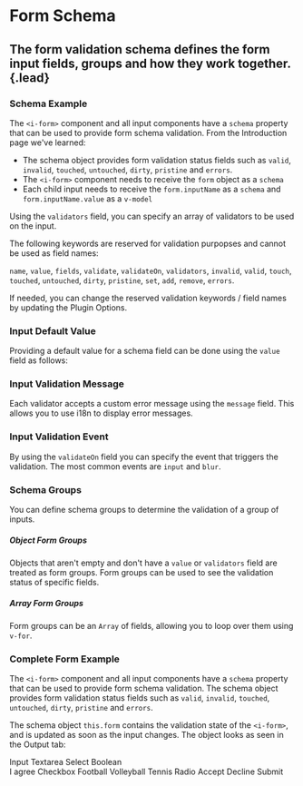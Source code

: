 # Form Schema
## The form validation schema defines the form input fields, groups and how they work together. {.lead}

### Schema Example
The `<i-form>` component and all input components have a `schema` property that can be used to provide form schema validation. From the <nuxt-link :to="{ name: 'docs-forms-validation-schema' }">Introduction</nuxt-link> page we've learned:

- The schema object provides form validation status fields such as `valid`, `invalid`, `touched`, `untouched`, `dirty`, `pristine` and `errors`. 
- The `<i-form>` component needs to receive the `form` object as a `schema`
- Each child input needs to receive the `form.inputName` as a `schema` and `form.inputName.value` as a `v-model` 

Using the `validators` field, you can specify an array of validators to be used on the input.

<i-code-preview title="Form Schema Example">
<i-form v-model="basicForm">
    <i-form-group>
        <i-input :schema="basicForm.input" placeholder="Enter your first name.." />
    </i-form-group>
</i-form>
<template slot="html">

~~~html
<i-form v-model="form">
    <i-form-group>
        <i-input :schema="form.input" placeholder="Enter your first name.." />
    </i-form-group>
</i-form>
~~~

</template>
<template slot="js">

~~~js
export default {
    data () {
        return {
            form: this.$inkline.form({
                input: {
                    value: 'John Doe',
                    validators: [
                        { rule: 'required' }
                    ]
                }
            })
        };
    }
}
~~~

</template>
<template slot="output">
<pre>
<code>
<span class="_text-muted">// console.log(this.form);</span>
{{ basicForm | prettify }}
</code>
</pre>
</template>
</i-code-preview>

<i-alert variant="info" class="-code"><template slot="icon"><i class="inkline-icon -info h3"></i></template>The following keywords are reserved for validation purpopses and cannot be used as field names:<div class="_margin-top-1-2"></div>`name`, `value`, `fields`, `validate`, `validateOn`, `validators`, `invalid`, `valid`, `touch`, `touched`, `untouched`, `dirty`, `pristine`, `set`, `add`, `remove`, `errors`.</i-alert> 

If needed, you can change the reserved validation keywords / field names by updating the <nuxt-link :to="{ name: 'docs-introduction-installation' }">Plugin Options</nuxt-link>.

### Input Default Value
Providing a default value for a schema field can be done using the `value` field as follows:

<i-code-preview title="Form Schema Input Default Value">
<i-form v-model="defaultValueForm">
    <i-form-group>
        <i-input :schema="defaultValueForm.input" placeholder="Enter your first name.." />
    </i-form-group>
</i-form>
<template slot="html">

~~~html
<i-form v-model="form">
    <i-form-group>
        <i-input :schema="form.input" placeholder="Enter your first name.." />
    </i-form-group>
</i-form>
~~~

</template>
<template slot="js">

~~~js
export default {
    data () {
        return {
            form: this.$inkline.form({
                input: {
                    value: 'Default Value'
                }
            })
        };
    }
}
~~~

</template>
<template slot="output">
<span class="_text-muted">// console.log(this.form);</span>
<pre>
<code>
{{ defaultValueForm | prettify }}
</code>
</pre>
</template>
</i-code-preview>


### Input Validation Message
Each validator accepts a custom error message using the `message` field. This allows you to use i18n to display error messages.

<i-code-preview title="Input Validation Message">
<i-form v-model="validateValueForm">
    <i-form-group>
        <i-input :schema="validateValueForm.input" placeholder="Enter your first name.." />
    </i-form-group>
</i-form>
<template slot="html">

~~~html
<i-form v-model="form">
    <i-form-group>
        <i-input :schema="form.input" placeholder="Enter your first name.." />
    </i-form-group>
</i-form>
~~~

</template>
<template slot="js">

~~~js
export default {
    data () {
        return {
            form: this.$inkline.form({
                input: {
                    validators: [
                        { rule: 'required', message: 'Input is required' }
                    ]
                }
            })
        };
    }
}
~~~

</template>
<template slot="output">
<span class="_text-muted">// console.log(this.form);</span>
<pre>
<code>
{{ validateValueForm | prettify }}
</code>
</pre>
</template>
</i-code-preview>

### Input Validation Event
By using the `validateOn` field you can specify the event that triggers the validation. The most common events are `input` and `blur`.

<i-code-preview title="Input Validation Events">
<i-form v-model="validateOnForm">
    <i-form-group>
        <i-input :schema="validateOnForm.input1" placeholder="This field is validated on input" />
    </i-form-group>
    <i-form-group>
        <i-input :schema="validateOnForm.input2" placeholder="This field is validated on blur" />
    </i-form-group>
</i-form>
<template slot="html">

~~~html
<i-form v-model="form">
    <i-form-group>
        <i-input :schema="form.input1" placeholder="This field is validated on input" />
    </i-form-group>
    <i-form-group>
        <i-input :schema="form.input2" placeholder="This field is validated on blur" />
    </i-form-group>
</i-form>
~~~

</template>
<template slot="js">

~~~js
export default {
    data () {
        return {
            form: this.$inkline.form({
                input1: {
                    validateOn: 'input',
                    validators: [
                        { rule: 'minLength', value: 6 }
                    ]
                },
                input2: {
                    validateOn: 'blur',
                    validators: [
                        { rule: 'minLength', value: 6 }
                    ]
                }
            })
        };
    }
}
~~~

</template>
<template slot="output">
<span class="_text-muted">// console.log(this.form);</span>
<pre>
<code>
{{ validateOnForm | prettify }}
</code>
</pre>
</template>
</i-code-preview>

### Schema Groups

You can define schema groups to determine the validation of a group of inputs.

##### Object Form Groups
Objects that aren't empty and don't have a `value` or `validators` field are treated as form groups. Form groups can be used to see the validation status of specific fields.

<i-code-preview title="Form Schema Form Groups">
<i-form v-model="groupedValueForm">
    <i-form-group>
        <i-input :schema="groupedValueForm.input" placeholder="Enter your first name.." />
    </i-form-group>
    <i-form-group>
        <i-input :schema="groupedValueForm.group.input" placeholder="Enter your address.." />
    </i-form-group>
</i-form>
<template slot="html">

~~~html
<i-form v-model="form">
    <i-form-group>
        <i-input :schema="form.input" placeholder="Enter your first name.." />
    </i-form-group>
    <i-form-group>
        <i-input :schema="form.group.input" placeholder="Enter your address.." />
    </i-form-group>
</i-form>
~~~

</template>
<template slot="js">

~~~js
export default {
    data () {
        return {
            form: this.$inkline.form({
                input: {},
                group: {
                    input: {}
                }
            })
        };
    }
}
~~~

</template>
<template slot="output">
<span class="_text-muted">// console.log(this.form);</span>
<pre>
<code>
{{ groupedValueForm | prettify }}
</code>
</pre>
</template>
</i-code-preview>

##### Array Form Groups
Form groups can be an `Array` of fields, allowing you to loop over them using `v-for`.

<i-code-preview title="Form Schema Array Form Groups">
<i-form v-model="arrayValueForm">
    <i-form-group v-for="field in arrayValueForm.group" :key="field.name">
        <i-input :schema="field" placeholder="Type something.." />
    </i-form-group>
</i-form>
<template slot="html">

~~~html
<i-form v-model="form">
    <i-form-group v-for="field in form.group" :key="field.name">
        <i-input :schema="field" placeholder="Type something.." />
    </i-form-group>
</i-form>
~~~

</template>
<template slot="js">

~~~js
export default {
    data () {
        return {
            form: this.$inkline.form({
                group: [
                    { value: 'First Field' },
                    { value: 'Second Field' }
                ]
            })
        };
    }
}
~~~

</template>
<template slot="output">
<span class="_text-muted">// console.log(this.form);</span>
<pre>
<code>
{{ arrayValueForm | prettify }}
</code>
</pre>
</template>
</i-code-preview>

### Complete Form Example

The `<i-form>` component and all input components have a `schema` property that can be used to provide form schema validation. The schema object provides form validation status fields such as `valid`, `invalid`, `touched`, `untouched`, `dirty`, `pristine` and `errors`.

The schema object `this.form` contains the validation state of the `<i-form>`, and is updated as soon as the input changes. The object looks as seen in the Output tab: 

<i-code-preview title="Complete Form Example">
<i-form v-model="form" @submit="submitForm">
    <i-form-group>
        <i-form-label>Input</i-form-label>
        <i-input :schema="form.input" placeholder="Enter your first name.." />
    </i-form-group>
    <i-form-group>
        <i-form-label>Textarea</i-form-label>
        <i-textarea :schema="form.textarea" placeholder="Write a comment.." />
    </i-form-group>
    <i-form-group>
        <i-form-group>
            <i-form-label>Select</i-form-label>
            <i-select :schema="form.group.select" placeholder="Choose an option">
                <i-select-option value="a" label="Option A" />
                <i-select-option value="b" label="Option B" />
                <i-select-option value="c" label="Option C" disabled />
            </i-select>
        </i-form-group>
        <i-form-group>
            <i-form-label>Boolean</i-form-label><br />
            <i-checkbox :schema="form.group.checked">I agree</i-checkbox>
        </i-form-group>
        <i-form-group>
            <i-form-label>Checkbox</i-form-label>
            <i-checkbox-group :schema="form.group.checkbox">
                <i-checkbox value="Football">Football</i-checkbox>
                <i-checkbox value="Volleyball">Volleyball</i-checkbox>
                <i-checkbox value="Tennis" disabled>Tennis</i-checkbox>
            </i-checkbox-group>
        </i-form-group>
        <i-form-group>
            <i-form-label>Radio</i-form-label>
            <i-radio-group :schema="form.group.radio">
                <i-radio :value="true">Accept</i-radio>
                <i-radio :value="false">Decline</i-radio>
            </i-radio-group>
        </i-form-group>
    </i-form-group>
    <i-form-group>
        <i-button type="submit">Submit</i-button>
    </i-form-group>
</i-form>
<template slot="html">

~~~html
<i-form v-model="form" @submit="submitForm">
    <i-form-group>
        <i-form-label>Input</i-form-label>
        <i-input :schema="form.input" placeholder="Enter your first name.." />
    </i-form-group>
    
    <i-form-group>
        <i-form-label>Textarea</i-form-label>
        <i-textarea :schema="form.textarea" placeholder="Write a comment.." />
    </i-form-group>
    
    <i-form-group>
        <i-form-group>
            <i-form-label>Select</i-form-label>
            <i-select :schema="form.group.select" placeholder="Choose an option">
                <i-select-option value="a" label="Option A" />
                <i-select-option value="b" label="Option B" />
                <i-select-option value="c" label="Option C" disabled />
            </i-select>
        </i-form-group>

        <i-form-group>
            <i-form-label>Boolean</i-form-label><br />
            <i-checkbox :schema="form.group.checked">I agree</i-checkbox>
        </i-form-group>

        <i-form-group>
            <i-form-label>Checkbox</i-form-label>
            <i-checkbox-group :schema="form.group.checkbox">
                <i-checkbox value="Football">Football</i-checkbox>
                <i-checkbox value="Volleyball">Volleyball</i-checkbox>
                <i-checkbox value="Tennis" disabled>Tennis</i-checkbox>
            </i-checkbox-group>
        </i-form-group>

        <i-form-group>
            <i-form-label>Radio</i-form-label>
            <i-radio-group :schema="form.group.radio">
                <i-radio :value="true">Accept</i-radio>
                <i-radio :value="false">Decline</i-radio>
            </i-radio-group>
        </i-form-group>
    </i-form-group>
</i-form>
~~~

</template>
<template slot="js">

~~~js
export default {
    data () {
        return {
            form: this.$inkline.form({
                input: {
                    validators: [
                        { rule: 'required', message: 'Input is required.' }
                    ]
                },
                textarea: {
                    validators: [
                        { rule: 'required', message: 'Textarea is required.' }
                    ]
                },
                group: {
                    select: {
                        value: 'a',
                        validators: [
                            { rule: 'required', message: 'Select is required.' }
                        ]
                    },
                    checked: {
                        value: true,
                        validators: [
                            { rule: 'required', message: 'Checkbox is required.', invalidateFalse: true }
                        ]
                    },
                    checkbox: {
                        value: ['Football'],
                        validators: [
                            { rule: 'minLength', value: 1, message: 'At least one checkbox is required.' }
                        ]
                    },
                    radio: {
                        value: true,
                        validators: [
                            { rule: 'required', message: 'Radio is required.', invalidateFalse: true }
                        ]
                    }
                }
            })
        };
    }
}
~~~

</template>
<template slot="output">
<span class="_text-muted">// console.log(this.form);</span>
<pre>
<code>
{{ form | prettify }}
</code>
</pre>
</template>
</i-code-preview>
